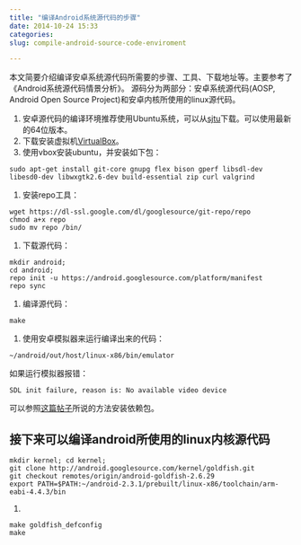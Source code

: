 ```yaml
---
title: "编译Android系统源代码的步骤"
date: 2014-10-24 15:33
categories:
slug: compile-android-source-code-enviroment

---
```


本文简要介绍编译安卓系统源代码所需要的步骤、工具、下载地址等。主要参考了《Android系统源代码情景分析》。
源码分为两部分：安卓系统源代码(AOSP, Android Open Source Project)和安卓内核所使用的linux源代码。

1.	安卓源代码的编译环境推荐使用Ubuntu系统，可以从[sjtu](http://ftp.sjtu.edu.cn/ubuntu-cd/)下载。可以使用最新的64位版本。
1.	下载安装虚拟机[VirtualBox](https://www.virtualbox.org/wiki/Downloads)。
1.	使用vbox安装ubuntu，并安装如下包：
```
sudo apt-get install git-core gnupg flex bison gperf libsdl-dev libesd0-dev libwxgtk2.6-dev build-essential zip curl valgrind
```
1.	安装repo工具：
```
wget https://dl-ssl.google.com/dl/googlesource/git-repo/repo
chmod a+x repo
sudo mv repo /bin/
```
1.	下载源代码：
```
mkdir android;
cd android;
repo init -u https://android.googlesource.com/platform/manifest
repo sync
```
1.	编译源代码：
```
make
```
1. 使用安卓模拟器来运行编译出来的代码：
```
~/android/out/host/linux-x86/bin/emulator
```
如果运行模拟器报错：
```
SDL init failure, reason is: No available video device
```
可以参照[这篇帖子](http://blog.sina.com.cn/s/blog_66c16c980101g5qj.html)所说的方法安装依赖包。

接下来可以编译android所使用的linux内核源代码
---
```
mkdir kernel; cd kernel;
git clone http://android.googlesource.com/kernel/goldfish.git
git checkout remotes/origin/android-goldfish-2.6.29
export PATH=$PATH:~/android-2.3.1/prebuilt/linux-x86/toolchain/arm-eabi-4.4.3/bin
```

1.
```
make goldfish_defconfig
make
```